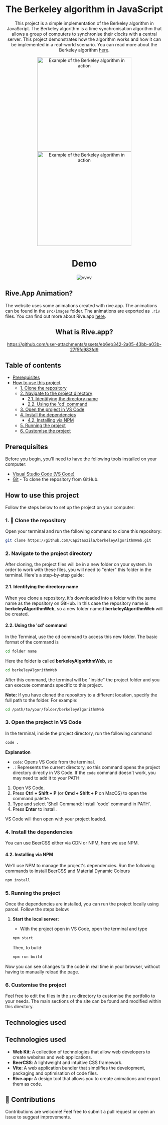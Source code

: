 <div align="center">

# The Berkeley algorithm in JavaScript

This project is a simple implementation of the Berkeley algorithm in JavaScript. The Berkeley algorithm is a time synchronisation algorithm that allows a group of computers to synchronise their clocks with a central server. This project demonstrates how the algorithm works and how it can be implemented in a real-world scenario. You can read more about the Berkeley algorithm [here](https://www.geeksforgeeks.org/berkeleys-algorithm/).

<img src="https://media.geeksforgeeks.org/wp-content/uploads/Ping_for_time.png" alt="Example of the Berkeley algorithm in action" width="300"/>
<img src="https://media.geeksforgeeks.org/wp-content/uploads/Receive_time_from_slaves-1.png" alt="Example of the Berkeley algorithm in action" width="300"/>

# Demo

![vvvv](https://github.com/user-attachments/assets/9209d2a7-357b-4b2f-884f-084935ec6905)

</div>

## Rive.App Animation?

The website uses some animations created with rive.app. The animations can be found in the `src/images` folder. The animations are exported as `.riv` files. You can find out more about Rive.app [here](https://rive.app/community/doc/introduction/docvphVOrBbl).

<div align="center">

## What is Rive.app? 

https://github.com/user-attachments/assets/eb6eb342-2a05-43bb-a03b-27f5fc983fd9

</div>


## Table of contents

- [Prerequisites](#prerequisites)
- [How to use this project](#how-to-use-this-project)
  - [1. Clone the repository](#1-clone-the-repository)
  - [2. Navigate to the project directory](#2-navigate-to-the-project-directory)
    - [2.1. Identifying the directory name](#21-identifying-the-directory-name)
    - [2.2. Using the 'cd' command](#22-using-the-cd-command)
  - [3. Open the project in VS Code](#3-open-the-project-in-vs-code)
  - [4. Install the dependencies](#4-install-the-dependencies)
    - [4.2. Installing via NPM](#42-installing-via-npm)
  - [5. Running the project](#5-running-the-project)
  - [6. Customise the project](#6-customise-the-project)

## Prerequisites

Before you begin, you'll need to have the following tools installed on your computer:

- [Visual Studio Code (VS Code)](https://code.visualstudio.com/)
- [Git](https://git-scm.com/) - To clone the repository from GitHub.

## How to use this project

Follow the steps below to set up the project on your computer:

### 1. 📂 Clone the repository

Open your terminal and run the following command to clone this repository:

```bash
git clone https://github.com/Capitaozila/berkeleyAlgorithmWeb.git
```

### 2. Navigate to the project directory

After cloning, the project files will be in a new folder on your system. In order to work with these files, you will need to "enter" this folder in the terminal. Here's a step-by-step guide:

#### 2.1. Identifying the directory name

   When you clone a repository, it's downloaded into a folder with the same name as the repository on GitHub. In this case the repository name is **berkeleyAlgorithmWeb**, so a new folder named **berkeleyAlgorithmWeb** will be created.

#### 2.2. Using the 'cd' command

   In the Terminal, use the cd command to access this new folder. The basic format of the command is

   ```bash
   cd folder name
   ```

   Here the folder is called **berkeleyAlgorithmWeb**, so

   ```bash
   cd berkeleyAlgorithmWeb
   ```

   After this command, the terminal will be "inside" the project folder and you can execute commands specific to this project.

   **Note:** If you have cloned the repository to a different location, specify the full path to the folder. For example:

   ```bash
   cd /path/to/your/folder/berkeleyAlgorithmWeb
   ```

### 3. Open the project in VS Code

In the terminal, inside the project directory, run the following command

```bash
code .
```

**Explanation**
- `code`: Opens VS Code from the terminal.
- `.`: Represents the current directory, so this command opens the project directory directly in VS Code.
If the `code` command doesn't work, you may need to add it to your PATH:

1. Open VS Code.
2. Press **Ctrl + Shift + P** (or **Cmd + Shift + P** on MacOS) to open the command palette.
3. Type and select 'Shell Command: Install 'code' command in PATH'.
4. Press **Enter** to install.

VS Code will then open with your project loaded.

### 4. Install the dependencies

You can use BeerCSS either via CDN or NPM, here we use NPM.

#### 4.2. Installing via NPM

   We'll use NPM to manage the project's dependencies. Run the following commands to install BeerCSS and Material Dynamic Colours

   ```bash
   npm install
   ```

### 5. Running the project

Once the dependencies are installed, you can run the project locally using parcel.
Follow the steps below:

1. **Start the local server:**
   - With the project open in VS Code, open the terminal and type

   ```bash
   npm start
   ```

   Then, to build:

   ```bash
   npm run build
   ```

Now you can see changes to the code in real time in your browser, without having to manually reload the page.

### 6. Customise the project

Feel free to edit the files in the `src` directory to customise the portfolio to your needs. The main sections of the site can be found and modified within this directory.

## Technologies used

## Technologies used

- **Web Kit**: A collection of technologies that allow web developers to create websites and web applications.
- **BeerCSS**: A lightweight and intuitive CSS framework.
- **Vite**: A web application bundler that simplifies the development, packaging and optimisation of code files.
- **Rive.app**: A design tool that allows you to create animations and export them as code.

## 🤝 Contributions

Contributions are welcome! Feel free to submit a pull request or open an issue to suggest improvements.
